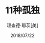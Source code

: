 ---
layout: book
title: 11种孤独
author: 理查德·耶茨[美]
date: 2018/07/22
cover: 11.jpg
categories: [read]
---